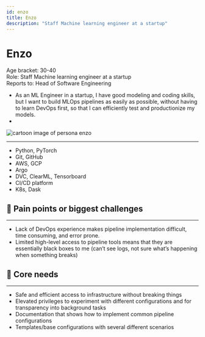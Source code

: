 ```yaml
---
id: enzo
title: Enzo
description: "Staff Machine learning engineer at a startup"
---
```


# Enzo

Age bracket: 30-40  
Role: Staff Machine learning engineer at a startup  
Reports to: Head of Software Engineering

- As an ML Engineer in a startup, I have good modeling and coding skills, but I want to build MLOps pipelines as easily as possible, without having to learn DevOps first, so that I can efficiently test and productionize my models.
-

![cartoon image of persona enzo](/img/references/enzo.png)

---

- Python, PyTorch
- Git, GitHub
- AWS, GCP
- Argo
- DVC, ClearML, Tensorboard
- CI/CD platform
- K8s, Dask

## 🐛 Pain points or biggest challenges

---

- Lack of DevOps experience makes pipeline implementation difficult, time consuming, and error prone.
- Limited high-level access to pipeline tools means that they are essentially black boxes to me (can’t see logs, not sure what’s happening when something breaks)

## 🌮 Core needs

---

- Safe and efficient access to infrastructure without breaking things
- Elevated privileges to experiment with different configurations and for transparency into background tasks
- Documentation that shows how to implement common pipeline configurations
- Templates/base configurations with several different scenarios

